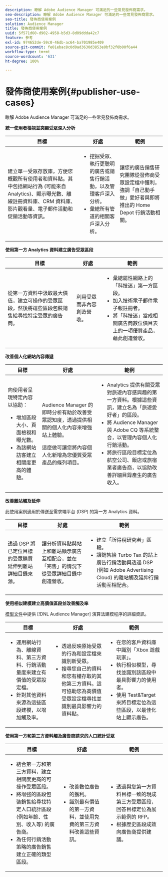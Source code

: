 ```yaml
---
description: 瞭解 Adobe Audience Manager 可滿足的一些常見發佈商需求。
seo-description: 瞭解 Adobe Audience Manager 可滿足的一些常見發佈商需求。
seo-title: 發佈商使用案例
solution: Audience Manager
title: 發佈商使用案例
uuid: 5f571d60-d902-4958-b5d3-8d09ddda42c7
feature: 參考
exl-id: 974652de-59c0-46db-ac64-ba701985e409
source-git-commit: fe01ebac8c0d0ad3630d3853e0bf32f0b00f6a44
workflow-type: tm+mt
source-wordcount: '631'
ht-degree: 100%

---
```


# 發佈商使用案例{#publisher-use-cases}

瞭解 Adobe Audience Manager 可滿足的一些常見發佈商需求。

<!-- 

c_pub_use_case.xml

 -->

**統一使用者檢視並突顯受眾深入分析**

<table id="table_7051791195CE41B49173BBF9E581BFB6"> 
 <thead> 
  <tr> 
   <th colname="col1" class="entry"> 目標 </th> 
   <th colname="col2" class="entry"> 好處 </th> 
   <th colname="col3" class="entry"> 範例 </th> 
  </tr> 
 </thead>
 <tbody> 
  <tr> 
   <td colname="col1"> <p>建立單一受眾存放庫，方便您概觀所有使用者和資料點。其中包括網站行為 (可能來自 Analytics)、顯示曝光數、離線註冊資料庫、CRM 資料庫、影片觀看量、電子郵件活動和促銷活動等資訊。 </p> </td> 
   <td colname="col2"> <p> 
     <ul id="ul_FB6683152C7D4D65AF951BA55E123427"> 
      <li id="li_45C12198EDDE4107AE59947BBAA51A60">挖掘受眾、執行更聰明的廣告或銷售行銷活動，以及管理客戶深入分析。 </li> 
      <li id="li_53727E7A3D494299B4631439612AC226">彙總所有管道的相關客戶深入分析。 </li> 
     </ul> </p> </td> 
   <td colname="col3"> <p>讓您的廣告銷售研究團隊從發佈商受眾設定檔中獲利，強調「自己動手做」愛好者與即將推出的 Home Depot 行銷活動相關。 </p> </td> 
  </tr> 
 </tbody> 
</table>

**使用第一方 Analytics 資料建立廣告受眾區段**

<table id="table_EE77D9F5BAD1473C8E058EE778AF2C3F"> 
 <thead> 
  <tr> 
   <th colname="col1" class="entry"> 目標 </th> 
   <th colname="col2" class="entry"> 好處 </th> 
   <th colname="col3" class="entry"> 範例 </th> 
  </tr> 
 </thead>
 <tbody> 
  <tr> 
   <td colname="col1"> <p>從第一方資料中汲取最大價值，建立可操作的受眾區段，然後將這些區段包裝銷售給尋找特定受眾的廣告商。 </p> </td> 
   <td colname="col2"> <p>利用受眾而非內容創造營收。 </p> </td> 
   <td colname="col3"> <p> 
     <ul id="ul_07695D68C7FA4BDE92E69AB84B59F0B5"> 
      <li id="li_D271C4C62589403C9F5D3B478EA1B1F3">彙總屬性網路上的「科技迷」第一方區段。 </li> 
      <li id="li_1EC9E0F4BC6343C88CF29D07B9D1DA11">加入技術電子郵件電子報註冊者。 </li> 
      <li id="li_2C5CE406BAEC4F3B8AAED5DF414E1C8B">將「科技迷」當成相關廣告商數位價目表上的一項優質產品，藉此創造營收。 </li> 
     </ul> </p> </td> 
  </tr> 
 </tbody> 
</table>

**改善個人化網站內容傳遞**

<table id="table_D8E82821D9F1491A822A6ABA3A988386"> 
 <thead> 
  <tr> 
   <th colname="col1" class="entry"> 目標 </th> 
   <th colname="col2" class="entry"> 好處 </th> 
   <th colname="col3" class="entry"> 範例 </th> 
  </tr> 
 </thead>
 <tbody> 
  <tr> 
   <td colname="col1"> <p>向使用者呈現特定內容以協助： </p> <p> 
     <ul id="ul_ACE36F7845EB4A2E9005ECCD746495CC"> 
      <li id="li_0714139FF2F5492DA32FB95456699E54">增加區段大小、頁面檢視和曝光數。 </li> 
      <li id="li_2CA4DFF2836D4F71A137829074F46D17">為該網站訪客建立相關度更高的體驗。 </li> 
     </ul> </p> </td> 
   <td colname="col2"> <p><span class="keyword"> Audience Manager</span> 的即時分析有助於改善受眾認知度，透過提供相關的個人化內容來增強站上體驗。 </p> <p>這麼做可讓您將內容個人化新增為您優質受眾產品的條列項目。 </p> </td> 
   <td colname="col3"> <p> 
     <ul id="ul_EEED2DAD504C486F8C00992219C893F7"> 
      <li id="li_E536F7C79824484DA3DC895809B849F4">Analytics 提供有關受眾對旅遊內容感興趣的第一方資料。根據這些資訊，建立名為「旅遊愛好者」的區段。 </li> 
      <li id="li_DCB3A5F3772C4DCEB757A4AB6CABFBE3">將 <span class="keyword">Audience Manager</span> 與 Adobe CQ 等系統整合，以管理內容個人化行銷活動。 </li> 
      <li id="li_A9BFB7EB7504492BA83F182BE5E8CEF8">將旅行區段目標定位為航空公司、飯店或旅宿業者廣告商，以協助改善詳細目錄產生的廣告收入。 </li> 
     </ul> </p> </td> 
  </tr> 
 </tbody> 
</table>

**改善離站觸及延伸**

此使用案例適用於傳送至需求端平台 (DSP) 的第一方 Analytics 資料。

<table id="table_F88329D45D9441F1A8EDB9D6140FD02D"> 
 <thead> 
  <tr> 
   <th colname="col1" class="entry"> 目標 </th> 
   <th colname="col2" class="entry"> 好處 </th> 
   <th colname="col3" class="entry"> 範例 </th> 
  </tr>
 </thead>
 <tbody> 
  <tr> 
   <td colname="col1"> <p>透過 DSP 將已定位目標的受眾購買延伸到離站詳細目錄來源。 </p> </td> 
   <td colname="col2"> <p>讓分析資料點與站上和離站顯示廣告互相配合，並在「完售」的情況下從受眾詳細目錄中創造營收。 </p> </td> 
   <td colname="col3"> <p> 
     <ul id="ul_EE7A86BFFE534A59A9F8C7CAF46A31E5"> 
      <li id="li_D399592D9D904865BD319DC3621B832B">建立「所得稅研究者」區段。 </li> 
      <li id="li_D28AC8BA5E194176BB8736B089B3C2F7">讓銷售給 Turbo Tax 的站上廣告行銷活動與透過 DSP (例如 Adobe Advertising Cloud) 的離站觸及延伸行銷活動互相配合。 </li> 
     </ul> </p> </td> 
  </tr> 
 </tbody> 
</table>

**使用相似建模建立高價值區段並改善觸及率**

[模型文件](../features/algorithmic-models/understanding-models.md)中提供 [!DNL Audience Manager] 演算法建模程序的詳細資訊。

<table id="table_A10E4656E2A74EF5BCCA42A7AAA94416"> 
 <thead> 
  <tr> 
   <th colname="col1" class="entry"> 目標 </th> 
   <th colname="col2" class="entry"> 好處 </th> 
   <th colname="col3" class="entry"> 範例 </th> 
  </tr>
 </thead>
 <tbody> 
  <tr> 
   <td colname="col1"> <p> 
     <ul id="ul_6B69497AA7F543249FF820B1D5DC604F"> 
      <li id="li_7022E99BC3C6475988B8424528A221A8">運用網站行為、離線資料、第三方資料、行銷活動量度來建立有價值的受眾設定檔。 </li> 
      <li id="li_DBD50B14B3D34D9AB72C42E245406FE8">針對其他資料來源為這些區段建模，以增加觸及率。 </li> 
     </ul> </p> </td> 
   <td colname="col2"> <p> 
     <ul id="ul_CC5448D2EA0646D4AF3547E81DE31FDE"> 
      <li id="li_8F11E40026404C1380F26F6D03952C8E">透過反映原始受眾的行為和設定檔來識別新受眾。 </li> 
      <li id="li_5F67AD849EC145DBB1E52A92BBE2CEE3">搜尋您自己的資料和您有權存取的其他第三方資料。這可協助您為高價值受眾設定檔尋找並識別最具影響力的資料點。 </li> 
     </ul> </p> </td> 
   <td colname="col3"> <p> 
     <ul id="ul_51091241D6B94A849A383538045D797C"> 
      <li id="li_88798E58BA574FA196CFC02C9C55A293">在您的客戶資料庫中識別「Xbox 遊戲玩家」。 </li> 
      <li id="li_1136BBC68C8242CE9F116F2C70A4C164">執行相似模型，尋找並識別該區段中最具影響力的使用者。 </li> 
      <li id="li_8BAED15DF7BA41B28B51BE8DC71DFDE8">使用 Test&amp;Target 來將目標定位為這些區段，以最佳化站上顯示廣告。 </li> 
     </ul> </p> </td> 
  </tr> 
 </tbody> 
</table>

**使用第一方和第三方資料觸及廣告商請求的人口統計受眾**

<table id="table_63E19A09F1254D83A84F741CFB68A684"> 
 <thead> 
  <tr> 
   <th colname="col1" class="entry"> 目標 </th> 
   <th colname="col2" class="entry"> 好處 </th> 
   <th colname="col3" class="entry"> 範例 </th> 
  </tr> 
 </thead>
 <tbody> 
  <tr> 
   <td colname="col1"> <p> 
     <ul id="ul_DB5B31FB1C7D4D36B9C32912921B39B5"> 
      <li id="li_7B750D619A8F40329B027559DDC5CFB0">結合第一方和第三方資料，建立相關度更高的可操作受眾區段。 </li> 
      <li id="li_E0BC69F4F1BC4A2FA8B1807815072642">將增強的區段包裝銷售給尋找特定人口統計區段 (例如年齡、性別、收入等) 的廣告商。 </li> 
      <li id="li_87FD5150D9F74FC9973FECD5DA363C34">為任何行銷活動策略的廣告銷售建立正確的類型區段。 </li> 
     </ul> </p> </td> 
   <td colname="col2"> <p> 
     <ul id="ul_9AABE5394A2B4352A9A368C3F887F583"> 
      <li id="li_64324505C1494879AE01DD93DFFF4753">改善數位廣告的獲利。 </li> 
      <li id="li_429471653E65467582B193F89D7C5426">識別最有價值的第一方資料，並使用免費的第三方資料改善這些資訊。 </li> 
     </ul> </p> </td> 
   <td colname="col3"> <p> 
     <ul id="ul_E59B88951B454AEA8E898A64C07F0F49"> 
      <li id="li_A856501CD9AB4ABFA4A440D2F451DFD2">透過與您第一方資料目標一致的現成第三方受眾區段，回答目標定位為展示範例的 RFP。 </li> 
      <li id="li_32C82F83D0D440C0B86C527FD4BAF118">根據歷史區段成效向廣告商提供建議。 </li> 
     </ul> </p> </td> 
  </tr> 
 </tbody> 
</table>
